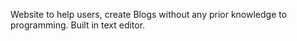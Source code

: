 Website to help users, create Blogs without any prior knowledge to programming.
Built in text editor.
